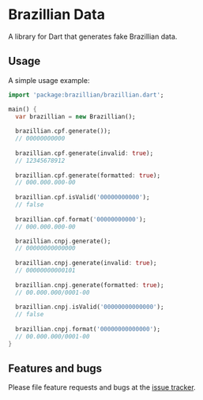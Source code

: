 # Brazillian Data

A library for Dart that generates fake Brazillian data.

## Usage
A simple usage example:
```dart
import 'package:brazillian/brazillian.dart';

main() {
  var brazillian = new Brazillian();
  
  brazillian.cpf.generate());
  // 00000000000
  
  brazillian.cpf.generate(invalid: true);
  // 12345678912
  
  brazillian.cpf.generate(formatted: true);
  // 000.000.000-00
  
  brazillian.cpf.isValid('00000000000');
  // false
  
  brazillian.cpf.format('00000000000');
  // 000.000.000-00

  brazillian.cnpj.generate();
  // 00000000000000
  
  brazillian.cnpj.generate(invalid: true);
  // 00000000000101
  
  brazillian.cnpj.generate(formatted: true);
  // 00.000.000/0001-00
  
  brazillian.cnpj.isValid('00000000000000');
  // false
  
  brazillian.cnpj.format('00000000000000');
  // 00.000.000/0001-00
}
```

## Features and bugs

Please file feature requests and bugs at the [issue tracker][tracker].

[tracker]: https://github.com/allancarlos123/brazillian/issues
